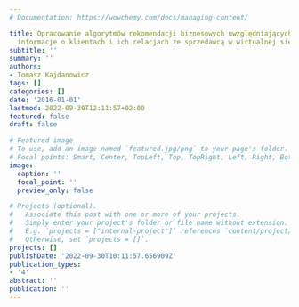```yaml
---
# Documentation: https://wowchemy.com/docs/managing-content/

title: Opracowanie algorytmów rekomendacji biznesowych uwzględniających dodatkowe
  informacje o klientach i ich relacjach ze sprzedawcą w wirtualnej sieci sprzedaży
subtitle: ''
summary: ''
authors:
- Tomasz Kajdanowicz
tags: []
categories: []
date: '2016-01-01'
lastmod: 2022-09-30T12:11:57+02:00
featured: false
draft: false

# Featured image
# To use, add an image named `featured.jpg/png` to your page's folder.
# Focal points: Smart, Center, TopLeft, Top, TopRight, Left, Right, BottomLeft, Bottom, BottomRight.
image:
  caption: ''
  focal_point: ''
  preview_only: false

# Projects (optional).
#   Associate this post with one or more of your projects.
#   Simply enter your project's folder or file name without extension.
#   E.g. `projects = ["internal-project"]` references `content/project/deep-learning/index.md`.
#   Otherwise, set `projects = []`.
projects: []
publishDate: '2022-09-30T10:11:57.656909Z'
publication_types:
- '4'
abstract: ''
publication: ''
---
```

